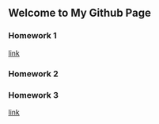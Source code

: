 ## Welcome to My Github Page



### Homework 1
[link](https://bu-ie-360.github.io/spring22-akturkberke/file/IE_360_HW1.html)
### Homework 2
### Homework 3

[link](https://moodle.boun.edu.tr/login/)


